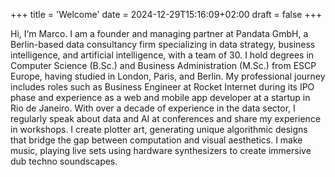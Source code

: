 +++
title = 'Welcome'
date = 2024-12-29T15:16:09+02:00
draft = false
+++

Hi, I‘m Marco. I am a founder and managing partner at Pandata GmbH, a Berlin-based data consultancy firm specializing in data strategy, business intelligence, and artificial intelligence, with a team of 30.
I hold degrees in Computer Science (B.Sc.) and Business Administration (M.Sc.) from ESCP Europe, having studied in London, Paris, and Berlin. My professional journey includes roles such as Business Engineer at Rocket Internet during its IPO phase and experience as a web and mobile app developer at a startup in Rio de Janeiro.
With over a decade of experience in the data sector, I regularly speak about data and AI at conferences and share my experience in workshops. 
I create plotter art, generating unique algorithmic designs that bridge the gap between computation and visual aesthetics. 
I make music, playing live sets using hardware synthesizers to create immersive dub techno soundscapes.